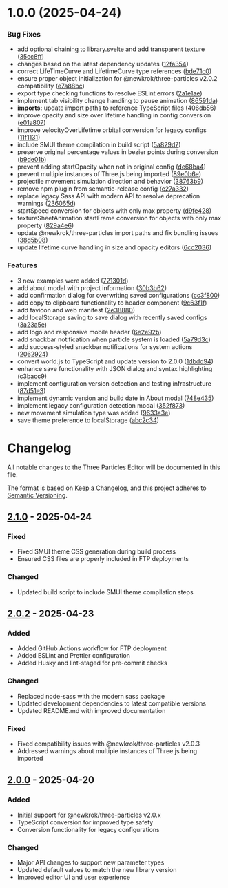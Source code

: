 # 1.0.0 (2025-04-24)

### Bug Fixes

- add optional chaining to library.svelte and add transparent texture ([35cc8ff](https://github.com/NewKrok/three-particles-editor/commit/35cc8ffa8fe042a06e48f3a3e669922a17e65ce4))
- changes based on the latest dependency updates ([12fa354](https://github.com/NewKrok/three-particles-editor/commit/12fa35460661e35a09fd46a6574ebcad0202a85d))
- correct LifeTimeCurve and LifetimeCurve type references ([bde71c0](https://github.com/NewKrok/three-particles-editor/commit/bde71c035caadebc02c079d5c4afca6f4743cfbf))
- ensure proper object initialization for @newkrok/three-particles v2.0.2 compatibility ([e7a88bc](https://github.com/NewKrok/three-particles-editor/commit/e7a88bc9df5f7d3f2e74c45bae240cb637c9e840))
- export type checking functions to resolve ESLint errors ([2a1e1ae](https://github.com/NewKrok/three-particles-editor/commit/2a1e1ae5da39feeb5bb288f3c4d21f2611633834))
- implement tab visibility change handling to pause animation ([86591da](https://github.com/NewKrok/three-particles-editor/commit/86591da20d35c918e06884cd30bdfdf2c10effa3))
- **imports:** update import paths to reference TypeScript files ([406db56](https://github.com/NewKrok/three-particles-editor/commit/406db560c44d20ef7636f29354eba38323c6bb64))
- improve opacity and size over lifetime handling in config conversion ([e01a807](https://github.com/NewKrok/three-particles-editor/commit/e01a807fbc2339cb66692a7b60e186e96ae8daa5))
- improve velocityOverLifetime orbital conversion for legacy configs ([11f1131](https://github.com/NewKrok/three-particles-editor/commit/11f1131cc32fa99fa9f04f81353b9da6811e88b3))
- include SMUI theme compilation in build script ([5a829d7](https://github.com/NewKrok/three-particles-editor/commit/5a829d7cd35f9c4c5f17adb210e885127c67ee77))
- preserve original percentage values in bezier points during conversion ([b9de01b](https://github.com/NewKrok/three-particles-editor/commit/b9de01b6c04ae72500877c9111aee4fcdc699829))
- prevent adding startOpacity when not in original config ([de68ba4](https://github.com/NewKrok/three-particles-editor/commit/de68ba4bf7ac8acdf752930c52a8d6fdbd6c602c))
- prevent multiple instances of Three.js being imported ([89e0b6e](https://github.com/NewKrok/three-particles-editor/commit/89e0b6e64e418133820e9bf55c239dbae42fb644))
- projectile movement simulation direction and behavior ([38763b9](https://github.com/NewKrok/three-particles-editor/commit/38763b96d18fe89bd1044ed81b87b50337d28ba8))
- remove npm plugin from semantic-release config ([e27a332](https://github.com/NewKrok/three-particles-editor/commit/e27a3326834c0460a88671d9d7b6742998bcceb6))
- replace legacy Sass API with modern API to resolve deprecation warnings ([236065d](https://github.com/NewKrok/three-particles-editor/commit/236065df55ecadaa51eccb58c75e4d2ff7e31cbe))
- startSpeed conversion for objects with only max property ([d9fe428](https://github.com/NewKrok/three-particles-editor/commit/d9fe428052b0afc2f0cc12912b6cdf269b9b2283))
- textureSheetAnimation.startFrame conversion for objects with only max property ([829a4e6](https://github.com/NewKrok/three-particles-editor/commit/829a4e6527e546c7fa21dfa5641b11347fa8e22f))
- update @newkrok/three-particles import paths and fix bundling issues ([38d5b08](https://github.com/NewKrok/three-particles-editor/commit/38d5b08bc2e564765c120fd73b824291e7fcb906))
- update lifetime curve handling in size and opacity editors ([6cc2036](https://github.com/NewKrok/three-particles-editor/commit/6cc2036347c6aa4a8605dbd1f41663f387f4bf6a))

### Features

- 3 new examples were added ([721301d](https://github.com/NewKrok/three-particles-editor/commit/721301d216f2547c681d4eb748933b418c46d4b2))
- add about modal with project information ([30b3b62](https://github.com/NewKrok/three-particles-editor/commit/30b3b624436583b96f56cf78792088ed1db24774))
- add confirmation dialog for overwriting saved configurations ([cc3f800](https://github.com/NewKrok/three-particles-editor/commit/cc3f800a1b6f51774a3c6db020a9a0c110dab9f2))
- add copy to clipboard functionality to header component ([9c63f1f](https://github.com/NewKrok/three-particles-editor/commit/9c63f1f8a4fe6ecc524c5a93f4088073fbf9e40c))
- add favicon and web manifest ([2e38880](https://github.com/NewKrok/three-particles-editor/commit/2e388806460786ef1b71ef5a57c4f320eb3aa602))
- add localStorage saving to save dialog with recently saved configs ([3a23a5e](https://github.com/NewKrok/three-particles-editor/commit/3a23a5e938826ea873e13d766a17891afde7e4f7))
- add logo and responsive mobile header ([6e2e92b](https://github.com/NewKrok/three-particles-editor/commit/6e2e92bcf0b349e42798017a5d3c592500a4aeea))
- add snackbar notification when particle system is loaded ([5a79d3c](https://github.com/NewKrok/three-particles-editor/commit/5a79d3c6bde91c76153446907f10a7979adbb335))
- add success-styled snackbar notifications for system actions ([2062924](https://github.com/NewKrok/three-particles-editor/commit/206292407fe476444b4707637024ea97bc6b8d9a))
- convert world.js to TypeScript and update version to 2.0.0 ([1dbdd94](https://github.com/NewKrok/three-particles-editor/commit/1dbdd948ad21257e7e1dc47bcd8856b1c55b9716))
- enhance save functionality with JSON dialog and syntax highlighting ([c3bacc9](https://github.com/NewKrok/three-particles-editor/commit/c3bacc9ebcbf5ced5ee29f3c7731219abb398c02))
- implement configuration version detection and testing infrastructure ([87d51e3](https://github.com/NewKrok/three-particles-editor/commit/87d51e303c6dbf77264dd9eca3be2b3ef22ac80f))
- implement dynamic version and build date in About modal ([748e435](https://github.com/NewKrok/three-particles-editor/commit/748e435c478e0549d81c30d228bcc4fac474b249))
- implement legacy configuration detection modal ([352f873](https://github.com/NewKrok/three-particles-editor/commit/352f873f4026e178f7a962c896cf4019229cd359))
- new movement simulation type was added ([9633a3e](https://github.com/NewKrok/three-particles-editor/commit/9633a3e86dbc3ffe25d74f0d5666b8ec2cd0b74f))
- save theme preference to localStorage ([abc2c34](https://github.com/NewKrok/three-particles-editor/commit/abc2c341287beabd6f86987334e5a4bd76028b06))

# Changelog

All notable changes to the Three Particles Editor will be documented in this file.

The format is based on [Keep a Changelog](https://keepachangelog.com/en/1.0.0/),
and this project adheres to [Semantic Versioning](https://semver.org/spec/v2.0.0.html).

## [2.1.0] - 2025-04-24

### Fixed

- Fixed SMUI theme CSS generation during build process
- Ensured CSS files are properly included in FTP deployments

### Changed

- Updated build script to include SMUI theme compilation steps

## [2.0.2] - 2025-04-23

### Added

- Added GitHub Actions workflow for FTP deployment
- Added ESLint and Prettier configuration
- Added Husky and lint-staged for pre-commit checks

### Changed

- Replaced node-sass with the modern sass package
- Updated development dependencies to latest compatible versions
- Updated README.md with improved documentation

### Fixed

- Fixed compatibility issues with @newkrok/three-particles v2.0.3
- Addressed warnings about multiple instances of Three.js being imported

## [2.0.0] - 2025-04-20

### Added

- Initial support for @newkrok/three-particles v2.0.x
- TypeScript conversion for improved type safety
- Conversion functionality for legacy configurations

### Changed

- Major API changes to support new parameter types
- Updated default values to match the new library version
- Improved editor UI and user experience

[2.1.0]: https://github.com/NewKrok/three-particles-editor/compare/v2.0.2...v2.1.0
[2.0.2]: https://github.com/NewKrok/three-particles-editor/compare/v2.0.0...v2.0.2
[2.0.0]: https://github.com/NewKrok/three-particles-editor/releases/tag/v2.0.0
